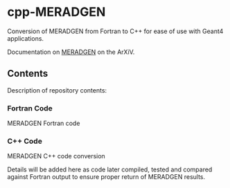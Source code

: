 # cpp-MERADGEN
Conversion of MERADGEN from Fortran to C++ for ease of use with Geant4 applications.

Documentation on [MERADGEN](https://arxiv.org/abs/hep-ph/0603027) on the ArXiV.

## Contents

Description of repository contents: 

### Fortran Code

MERADGEN Fortran code

### C++ Code

MERADGEN C++ code conversion 

Details will be added here as code later compiled, tested and compared against Fortran output to ensure proper return of MERADGEN results.
